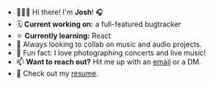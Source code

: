 <ul>
    <li> 👨🏼‍🎤 Hi there! I'm <b>Josh</b>! 🎧</li>
    <li> 🗓 <b>Current working on:</b> a full-featured bugtracker</li>
    <li> ⚛️ <b>Currently learning:</b> React</li>
    <li> 🎤 Always looking to collab on music and audio projects.</li>
    <li> 📸 Fun fact: I love photographing concerts and live music!</li>
    <li> 📫 <b>Want to reach out?</b> Hit me up with an <a href="mailto:josh@augnos.com">email</a> or a DM.</li>
    <li> 📄 Check out my <a href="[https://drive.google.com/file/d/1VnlJQceDyS_pj0znHUGiaoRo_sToeQoC/view?usp=sharing](https://drive.google.com/file/d/1t6ZdTCo6TaxyrlYIT2JtxGcPM7ZjyO7_/view?usp=share_link)">resume</a>.</li>
</ul>
